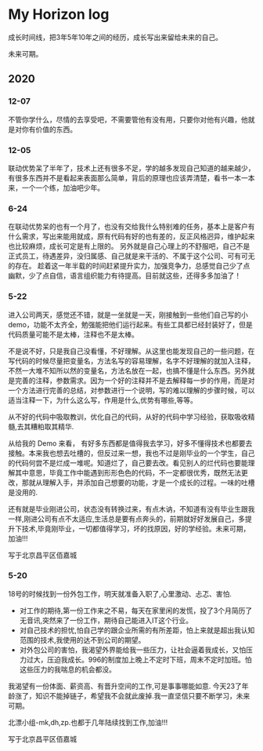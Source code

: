 # My Horizon log

成长时间线，把3年5年10年之间的经历，成长写出来留给未来的自己。

未来可期。

## 2020

### 12-07
不管你学什么，尽情的去享受吧，不需要管他有没有用，只要你对他有兴趣，他就是对你有价值的东西。

### 12-05

联动优势呆了半年了，技术上还有很多不足，学的越多发现自己知道的越来越少，有很多东西并不是看起来表面那么简单，背后的原理也应该弄清楚，看书一本一本来，一个一个练，加油吧少年。

### 6-24

在联动优势呆的也有一个月了，也没有交给我什么特别难的任务，基本上是客户有什么需求，写出来能用就成，原有代码有好的也有差的，反正风格迥异，维护起来也比较麻烦，成长可定是有上限的。
另外就是自己心理上的不舒服吧，自己不是正式员工，待遇差异，没归属感、自己就是来干活的、不属于这个公司、可有可无的存在。
趁着这一年半载的时间赶紧提升实力，加强竞争力，总感觉自己少了点幽默，少了点自信，语言组织能力有待提高。目前就这些，还得多多加油了！

### 5-22

进入公司两天，感觉还不错，就是一坐就是一天，刚接触到一些他们自己写的小demo，功能不太齐全，勉强能把他们运行起来。有些工具都已经封装好了，但是代码质量可能不是太棒，注释也不是太棒。

不是说不好，只是我自己没看懂，不好理解。从这里也能发现自己的一些问题，在写代码的时候尽量把变量名，方法名写的容易理解，名字不好理解的就加入注释，不然一大堆不知所以然的变量名，方法名放在一起，也搞不懂是什么东西。另外就是完善的注释，参数需求。因为一个好的注释并不是去解释每一步的作用，而是对一个方法进行完善的总结，对参数进行一个说明，写的难以理解的步骤时候，可以适当注释一下，为什么这么写，作用是什么,优势有哪些,等等。

从不好的代码中吸取教训，优化自己的代码，从好的代码中学习经验，获取吸收精髓,去其糟粕取其精华.

从给我的 Demo 来看， 有好多东西都是值得我去学习，好多不懂得技术也都要去接触。本来我也想去吐槽的，但反过来一想，我也不过是刚毕业的一个学生，自己的代码何尝不是烂成一堆呢。知道烂了，自己要去改。看见别人的烂代码也要能理解其中意思，毕竟工作中能遇到形形色色的代码，不一定都很优秀，既然无法更改，那就从理解入手，并添加自己想要的功能，才是一个成长的过程。一味的吐槽是没用的.

还有就是毕业刚进公司，状态没有转换过来，有点木讷，不知道有没有毕业生跟我一样,刚进公司有点不太适应,生活总是要有点奔头的，前期就好好发展自己，多提升下技术,毕竟刚毕业，一切都值得学习，坏的找原因，好的学经验。未来可期，加油!!!

写于北京昌平区佰嘉城

### 5-20

18号的时候找到一份外包工作，明天就准备入职了,心里激动、忐忑、害怕.

* 对工作的期待,第一份工作来之不易，每天在家里闲的发慌，投了3个月简历了无音讯,突然来了一份工作，期待自己能进入IT这个行业。
* 对自己技术的担忧,怕自己学的跟企业所需的有所差距，怕上来就是超出我认知范围的技术,我使用的达不到公司的期望。
* 对外包公司的害怕，我渴望外界能给我一些压力，让社会逼着我成长，又怕压力过大，压迫我成长。996的制度加上晚上不定时下班，周末不定时加班。怕这些压力的我喘息的机会都没。

我渴望有一份体面、薪资高、有晋升空间的工作,可是事事哪能如意.
今天23了年龄涨了，知识不能掉链子，希望我不会就此废掉.我一直坚信只要不断学习，未来可期。

北漂小组-mk,dh,zp.也都于几年陆续找到工作,加油!!!

写于北京昌平区佰嘉城
